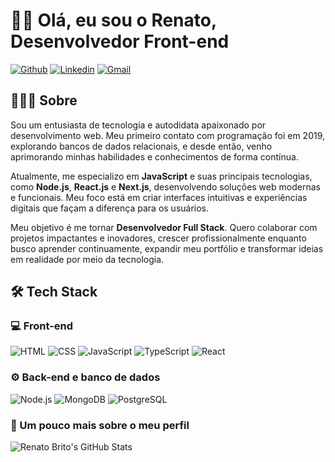 # 👋🏽 Olá, eu sou o Renato, Desenvolvedor Front-end

[![Github](https://img.shields.io/badge/-Github-333333?style=flat&logo=Github)](https://github.com/renatobritodev)
[![Linkedin](https://img.shields.io/badge/-Linkedin-333333?style=flat&logo=Linkedin)](https://www.linkedin.com/in/renatobritodev/)
[![Gmail](https://img.shields.io/badge/-Gmail-333333?style=flat&logo=Gmail)](mailto:dev.renatobrito@gmail.com)

## 👨🏾‍💻 Sobre

Sou um entusiasta de tecnologia e autodidata apaixonado por desenvolvimento web. Meu primeiro contato com programação foi em 2019, explorando bancos de dados relacionais, e desde então, venho aprimorando minhas habilidades e conhecimentos de forma contínua.

Atualmente, me especializo em **JavaScript** e suas principais tecnologias, como **Node.js**, **React.js** e **Next.js**, desenvolvendo soluções web modernas e funcionais. Meu foco está em criar interfaces intuitivas e experiências digitais que façam a diferença para os usuários.

Meu objetivo é me tornar **Desenvolvedor Full Stack**. Quero colaborar com projetos impactantes e inovadores, crescer profissionalmente enquanto busco aprender continuamente, expandir meu portfólio e transformar ideias em realidade por meio da tecnologia.

## 🛠️ Tech Stack

### 💻 Front-end

![HTML](https://img.shields.io/badge/-HTML-333333?style=flat&logo=HTML5)
![CSS](https://img.shields.io/badge/-CSS-333333?style=flat&logo=CSS3&logoColor=1572B6)
![JavaScript](https://img.shields.io/badge/-JavaScript-333333?style=flat&logo=javascript)
![TypeScript](https://img.shields.io/badge/-TypeScript-333333?style=flat&logo=typescript&logoColor=2D79C7)
![React](https://img.shields.io/badge/-React-333333?style=flat&logo=react)

### ⚙️ Back-end e banco de dados

![Node.js][def]
![MongoDB](https://img.shields.io/badge/-MongoDB-333333?style=flat&logo=mongodb)
![PostgreSQL](https://img.shields.io/badge/-PostgreSQL-333333?style=flat&logo=postgresql)

### 🚀 Um pouco mais sobre o meu perfil

![Renato Brito's GitHub Stats](https://github-readme-stats.vercel.app/api?username=renatobritodev&show_icons=true&theme=tokyonight)

[def]: https://img.shields.io/badge/-Node.js-333333?style=flat&logo=node.js
